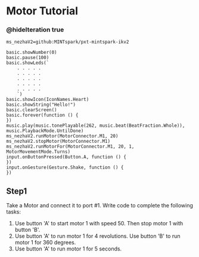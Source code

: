 # Motor Tutorial
### @hideIteration true
```package
ms_nezhaV2=github:MINTspark/pxt-mintspark-ikv2
```
```blocks
basic.showNumber(0)
basic.pause(100)
basic.showLeds(`
    . . . . .
    . . . . .
    . . . . .
    . . . . .
    . . . . .
    `)
basic.showIcon(IconNames.Heart)
basic.showString("Hello!")
basic.clearScreen()
basic.forever(function () { 
})
music.play(music.tonePlayable(262, music.beat(BeatFraction.Whole)), music.PlaybackMode.UntilDone)
ms_nezhaV2.runMotor(MotorConnector.M1, 20)
ms_nezhaV2.stopMotor(MotorConnector.M1)
ms_nezhaV2.runMotorFor(MotorConnector.M1, 20, 1, MotorMovementMode.Turns)
input.onButtonPressed(Button.A, function () {  
})
input.onGesture(Gesture.Shake, function () {
})
```
## Step1
Take a Motor and connect it to port #1. Write code to complete the following tasks:

1. Use button 'A' to start motor 1 with speed 50. Then stop motor 1 with button 'B'.
2. Use button 'A' to run motor 1 for 4 revolutions. Use button 'B' to run motor 1 for 360 degrees.
3. Use button 'A' to run motor 1 for 5 seconds.